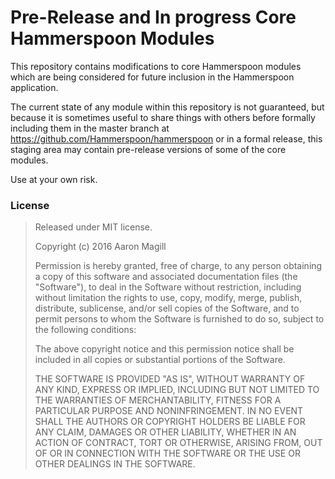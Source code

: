 Pre-Release and In progress Core Hammerspoon Modules
====================================================

This repository contains modifications to core Hammerspoon modules which are being considered for future inclusion in the Hammerspoon application.

The current state of any module within this repository is not guaranteed, but because it is sometimes useful to share things with others before formally including them in the master branch at https://github.com/Hammerspoon/hammerspoon or in a formal release, this staging area may contain pre-release versions of some of the core modules.

Use at your own risk.

### License

> Released under MIT license.
>
> Copyright (c) 2016 Aaron Magill
>
> Permission is hereby granted, free of charge, to any person obtaining a copy of this software and associated documentation files (the "Software"), to deal in the Software without restriction, including without limitation the rights to use, copy, modify, merge, publish, distribute, sublicense, and/or sell copies of the Software, and to permit persons to whom the Software is furnished to do so, subject to the following conditions:
>
> The above copyright notice and this permission notice shall be included in all copies or substantial portions of the Software.
>
> THE SOFTWARE IS PROVIDED "AS IS", WITHOUT WARRANTY OF ANY KIND, EXPRESS OR IMPLIED, INCLUDING BUT NOT LIMITED TO THE WARRANTIES OF MERCHANTABILITY, FITNESS FOR A PARTICULAR PURPOSE AND NONINFRINGEMENT. IN NO EVENT SHALL THE AUTHORS OR COPYRIGHT HOLDERS BE LIABLE FOR ANY CLAIM, DAMAGES OR OTHER LIABILITY, WHETHER IN AN ACTION OF CONTRACT, TORT OR OTHERWISE, ARISING FROM, OUT OF OR IN CONNECTION WITH THE SOFTWARE OR THE USE OR OTHER DEALINGS IN THE SOFTWARE.
>
